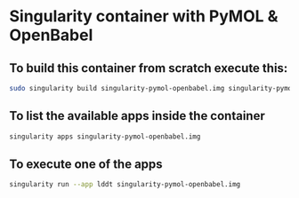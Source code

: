 # Singularity container with PyMOL & OpenBabel

## To build this container from scratch execute this:

```bash
sudo singularity build singularity-pymol-openbabel.img singularity-pymol-openbabel
```

## To list the available apps inside the container

```bash
singularity apps singularity-pymol-openbabel.img
```

## To execute one of the apps

```bash
singularity run --app lddt singularity-pymol-openbabel.img
```


